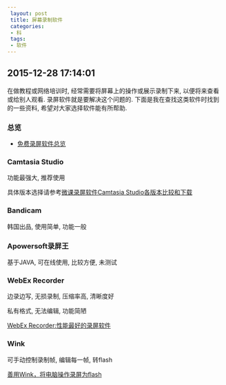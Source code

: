 ```yaml
---
 layout: post
 title: 屏幕录制软件
 categories:
 - 科
 tags:
 - 软件
---
```


## 2015-12-28 17:14:01

在做教程或网络培训时, 经常需要将屏幕上的操作或展示录制下来, 以便将来查看或给别人观看. 录屏软件就是要解决这个问题的.
下面是我在查找这类软件时找到的一些资料, 希望对大家选择软件能有所帮助.

### 总览

- [免费录屏软件总览](http://xbeta.info/screen-recorder.htm)

### Camtasia Studio

功能最强大, 推荐使用

具体版本选择请参考[微课录屏软件Camtasia Studio各版本比较和下载](http://bbs.itraining.com.cn/thread-2190-1-1.html)

### Bandicam

韩国出品, 使用简单, 功能一般

### Apowersoft录屏王

基于JAVA, 可在线使用, 比较方便, 未测试

### WebEx Recorder

边录边写, 无损录制, 压缩率高, 清晰度好

私有格式, 无法编辑, 功能简陋

[WebEx Recorder:性能最好的录屏软件](http://xbeta.info/webex-recorder.htm)

### Wink

可手动控制录制帧, 编辑每一帧, 转flash

[善用Wink，将电脑操作录屏为flash](http://xbeta.info/free-wink.htm)

